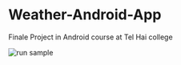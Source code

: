# Weather-Android-App
Finale Project in Android course at Tel Hai college


![run sample](https://media.giphy.com/media/euVUVH2MCFCtTWdaYs/giphy.gif?cid=790b7611d55cf628b8eb87d9b277d645a13dc5c6ce23f529&rid=giphy.gif&ct=g)
